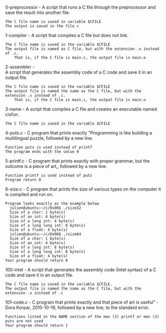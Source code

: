 0-preprocessor - 
A script that runs a C file through the preprocessor and save the result into another file.

    The C file name is saved in variable $CFILE
    The output is saved in the file c
    
1-compiler - 
A script that compiles a C file but does not link.

    The C file name is saved in the variable $CFILE
    The output file is named as C file, but with the extension .o instead of .c.
        That is, if the C file is main.c, the output file is main.o


2-assembler -   
 A script that generates the assembly code of a C code and save it in an output file.

    The C file name is saved in the variable $CFILE
    The output file is named the same as the C file, but with the extension .s instead of .c.
        That is, if the C file is main.c, the output file is main.o
        
3-name - 
 A script that compiles a C file and creates an executable named cisfun.

    The C file name is saved in the variable $CFILE
    
4-puts.c - 
C program that prints exactly "Programming is like building a multilingual puzzle, followed by a new line.

    Function puts is used instead of printf
    The program ends with the value 0
    
5-printf.c - 
C program that prints exactly with proper grammar, but the outcome is a piece of art,, followed by a new line.

    Function printf is used instead of puts
    Program return 0
    
6-size.c - 
C program that prints the size of various types on the computer it is compiled and run on.

    Program looks exactly as the example below
      julien@ubuntu:~/c/0x00$ ./size32
      Size of a char: 1 byte(s)
      Size of an int: 4 byte(s)
      Size of a long int: 4 byte(s)
      Size of a long long int: 8 byte(s)
      Size of a float: 4 byte(s)
      julien@ubuntu:~/c/0x00$ ./size64
      Size of a char: 1 byte(s)
      Size of an int: 4 byte(s)
      Size of a long int: 8 byte(s)
      Size of a long long int: 8 byte(s)
      Size of a float: 4 byte(s)
    Your program should return 0
    
   100-intel - 
   A script that generates the assembly code (Intel syntax) of a C code and save it in an output file.

    The C file name is saved in the variable $CFILE.
    The output file is named the same as the C file, but with the extension .s instead of .c
    
   101-code.c - 
   C program that prints exactly and that piece of art is useful" - Dora Korpar, 2015-10-19, followed by a new line, to the standard error.

    Functions listed in the NAME section of the man (3) printf or man (3) puts are not used
    Your program should return 1
